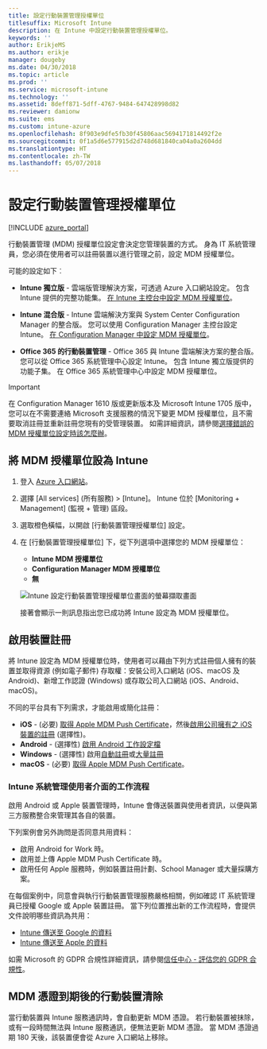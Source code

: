 ```yaml
---
title: 設定行動裝置管理授權單位
titlesuffix: Microsoft Intune
description: 在 Intune 中設定行動裝置管理授權單位。
keywords: ''
author: ErikjeMS
ms.author: erikje
manager: dougeby
ms.date: 04/30/2018
ms.topic: article
ms.prod: ''
ms.service: microsoft-intune
ms.technology: ''
ms.assetid: 8deff871-5dff-4767-9484-647428998d82
ms.reviewer: damionw
ms.suite: ems
ms.custom: intune-azure
ms.openlocfilehash: 8f903e9dfe5fb30f45806aac5694171814492f2e
ms.sourcegitcommit: 0f1a5d6e577915d2d748d681840ca04a0a2604dd
ms.translationtype: HT
ms.contentlocale: zh-TW
ms.lasthandoff: 05/07/2018
---
```

# <a name="set-the-mobile-device-management-authority"></a>設定行動裝置管理授權單位

[!INCLUDE [azure_portal](./includes/azure_portal.md)]

行動裝置管理 (MDM) 授權單位設定會決定您管理裝置的方式。 身為 IT 系統管理員，您必須在使用者可以註冊裝置以進行管理之前，設定 MDM 授權單位。

可能的設定如下︰

- **Intune 獨立版** - 雲端版管理解決方案，可透過 Azure 入口網站設定。 包含 Intune 提供的完整功能集。 [在 Intune 主控台中設定 MDM 授權單位](#set-mdm-authority-to-intune)。

- **Intune 混合版** - Intune 雲端解決方案與 System Center Configuration Manager 的整合版。 您可以使用 Configuration Manager 主控台設定 Intune。 [在 Configuration Manager 中設定 MDM 授權單位](https://docs.microsoft.com/sccm/mdm/deploy-use/configure-intune-subscription)。

- **Office 365 的行動裝置管理** - Office 365 與 Intune 雲端解決方案的整合版。 您可以從 Office 365 系統管理中心設定 Intune。 包含 Intune 獨立版提供的功能子集。 在 Office 365 系統管理中心中設定 MDM 授權單位。

> [!IMPORTANT]
> 在 Configuration Manager 1610 版或更新版本及 Microsoft Intune 1705 版中，您可以在不需要連絡 Microsoft 支援服務的情況下變更 MDM 授權單位，且不需要取消註冊並重新註冊您現有的受管理裝置。 如需詳細資訊，請參閱[選擇錯誤的 MDM 授權單位設定時該怎麼辦](/intune-classic/deploy-use/prerequisites-for-enrollment#what-to-do-if-you-choose-the-wrong-mdm-authority-setting)。

## <a name="set-mdm-authority-to-intune"></a>將 MDM 授權單位設為 Intune

1. 登入 [Azure 入口網站](https://portal.azure.com)。
2. 選擇 [All services] (所有服務) > [Intune]。 Intune 位於 [Monitoring + Management] (監視 + 管理) 區段。
3. 選取橙色橫幅，以開啟 [行動裝置管理授權單位] 設定。
4. 在 [行動裝置管理授權單位] 下，從下列選項中選擇您的 MDM 授權單位：
   - **Intune MDM 授權單位**
   - **Configuration Manager MDM 授權單位**
   - **無**

   ![Intune 設定行動裝置管理授權單位畫面的螢幕擷取畫面](media/set-mdm-auth.png)

   接著會顯示一則訊息指出您已成功將 Intune 設定為 MDM 授權單位。

## <a name="enable-device-enrollment"></a>啟用裝置註冊

將 Intune 設定為 MDM 授權單位時，使用者可以藉由下列方式註冊個人擁有的裝置並取得資源 (例如電子郵件) 存取權：安裝公司入口網站 (iOS、macOS 及 Android)、新增工作認證 (Windows) 或存取公司入口網站 (iOS、Android、macOS)。

不同的平台具有下列需求，才能啟用或簡化註冊：
- **iOS** - (必要) [取得 Apple MDM Push Certificate](apple-mdm-push-certificate-get.md)，然後[啟用公司擁有之 iOS 裝置的註冊](ios-enroll.md) (選擇性)。
- **Android** - (選擇性) [啟用 Android 工作設定檔](android-enroll.md)
- **Windows** - (選擇性) 啟用[自動註冊](windows-enroll.md)或[大量註冊](windows-bulk-enroll.md)
- **macOS** - (必要) [取得 Apple MDM Push Certificate](apple-mdm-push-certificate-get.md)。

### <a name="workflow-of-intune-administration-ui"></a>Intune 系統管理使用者介面的工作流程
啟用 Android 或 Apple 裝置管理時，Intune 會傳送裝置與使用者資訊，以便與第三方服務整合來管理其各自的裝置。

下列案例會另外詢問是否同意共用資料：
- 啟用 Android for Work 時。
- 啟用並上傳 Apple MDM Push Certificate 時。
- 啟用任何 Apple 服務時，例如裝置註冊計劃、School Manager 或大量採購方案。

在每個案例中，同意會與執行行動裝置管理服務嚴格相關，例如確認 IT 系統管理員已授權 Google 或 Apple 裝置註冊。 當下列位置推出新的工作流程時，會提供文件說明哪些資訊為共用：
- [Intune 傳送至 Google 的資料](https://aka.ms/Data-intune-sends-to-google)
- [Intune 傳送至 Apple 的資料](https://aka.ms/data-intune-sends-to-apple)

如需 Microsoft 的 GDPR 合規性詳細資訊，請參閱[信任中心 - 評估您的 GDPR 合規性](https://aka.ms/trust_center_info)。

## <a name="mobile-device-cleanup-after-mdm-certificate-expiration"></a>MDM 憑證到期後的行動裝置清除

當行動裝置與 Intune 服務通訊時，會自動更新 MDM 憑證。 若行動裝置被抹除，或有一段時間無法與 Intune 服務通訊，便無法更新 MDM 憑證。 當 MDM 憑證過期 180 天後，該裝置便會從 Azure 入口網站上移除。
